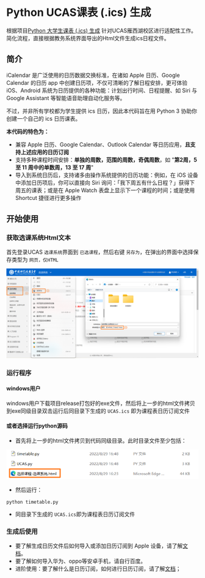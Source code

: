 # Python UCAS课表 (.ics) 生成

根据项目[Python 大学生课表 (.ics) 生成](https://github.com/junyilou/python-ical-timetable)
针对UCAS雁西湖校区进行适配性工作。简化流程，直接根据教务系统界面导出的Html文件生成ics日程文件。

## 简介

iCalendar 是广泛使用的日历数据交换标准，在诸如 Apple 日历、Google Calendar 的日历 app 中创建日历项，不仅可清晰的了解日程安排，更可体验 iOS、Android 系统为日历提供的各种功能：计划出行时间、日程提醒、如 Siri 与 Google Assistant 等智能语音助理自动化服务等。

不过，并非所有学校都为学生提供 ics 日历，因此本代码旨在用 Python 3 协助你创建一个自己的 ics 日历课表。

**本代码的特色为：**

* 兼容 Apple 日历、Google Calendar、Outlook Calendar 等日历应用，**且支持上述应用的日历订阅**
* 支持多种课程时间安排：**单独的周数，范围的周数，奇偶周数**，如 "**第2周，5 至 11 周中的单数周，13 至 17 周**"
* 导入到系统日历后，支持诸多由操作系统提供的日历功能：例如，在 iOS 设备中添加日历项后，你可以直接向 Siri 询问：「我下周五有什么日程？」获得下周五的课表；或是在 Apple Watch 表盘上显示下一个课程的时间；或是使用 Shortcut 捷径进行更多操作

## 开始使用

### 获取选课系统Html文本

首先登录UCAS `选课系统`界面到 `已选课程`，然后右键 `另存为`，在弹出的界面中选择保存类型为 `网页，仅HTML`

![获取网页HTML](assets/获取网页HTML.png)

### 运行程序

#### windows用户

windows用户下载项目release打包好的exe文件，然后将上一步的html文件拷贝到exe同级目录双击运行后同目录下生成的 `UCAS.ics` 即为课程表日历订阅文件

#### 或者选择运行python源码

- 首先将上一步的html文件拷贝到代码同级目录。此时目录文件至少包括：

![目录文件](assets/目录文件.png)

- 然后运行：

```
python timetable.py
```

- 同目录下生成的 `UCAS.ics`即为课程表日历订阅文件

### 生成后使用

* 要了解生成日历文件后如何导入或添加日历订阅到 Apple 设备，请了解[文档](https://github.com/qwqVictor/CQUPT-ics/blob/main/docs/ImportOrSubscribe.md)。
* 要了解如何导入华为、oppo等安卓手机，请自行百度。
* 进阶使用：要了解什么是日历订阅，如何进行日历订阅，请了解[文档](https://github.com/qwqVictor/CQUPT-ics/blob/main/docs/ImportOrSubscribe.md)；
